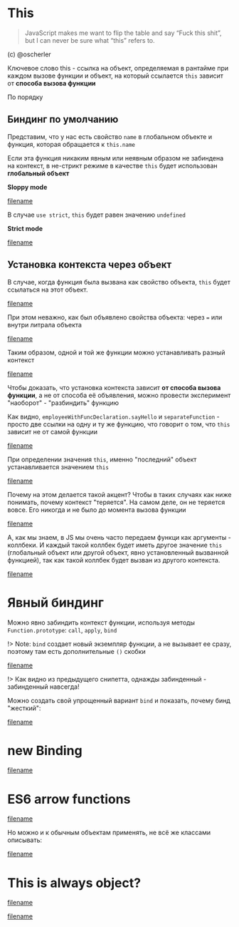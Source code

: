 # This

> JavaScript makes me want to flip the table and
> say “Fuck this shit”, but 
> I can never be sure what “this” refers to.

(c) @oscherler

Ключевое слово this - ссылка на объект, определяемая
в рантайме при каждом вызове функции и объект, на который ссылается
`this` зависит от **способа вызова функции**

По порядку

## Биндинг по умолчанию

Представим, что у нас есть свойство `name` в глобальном объекте и функция, которая обращается к `this.name`

Если эта функция никаким явным или неявным образом не забиндена на контекст, в не-стрикт режиме в качестве
`this` будет использован **глобальный объект**

**Sloppy mode**

[filename](this.js ':include :type=code :fragment=emptyThisSloppy')


В случае `use strict`, `this` будет равен значению `undefined`

**Strict mode**

[filename](this.js ':include :type=code :fragment=emptyThisStrict')

## Установка контекста через объект

В случае, когда функция была вызвана как свойство объекта, `this` будет ссылаться на этот объект.

[filename](this.js ':include :type=code :fragment=bindingToObj')

При этом неважно, как был объявлено свойства объекта: через `=` или внутри литрала объекта

[filename](this.js ':include :type=code :fragment=bindingToObjProperty')

Таким образом, одной и той же функции можно устанавливать разный контекст

[filename](this.js ':include :type=code :fragment=bindingToDifferentObjects')

Чтобы доказать, что установка контекста зависит **от способа вызова функции**, а не от способа её объявления,
можно провести эксперимент "наоборот" - "разбиндить" функцию

Как видно, `employeeWithFuncDeclaration.sayHello` и `separateFunction` - просто две ссылки на одну и ту же функцию,
что говорит о том, что `this` зависит не от самой функции

[filename](this.js ':include :type=code :fragment=bindingViceVersa')

При определении значения `this`, именно "последний" объект устанавливается значением `this`

[filename](this.js ':include :type=code :fragment=nestedBinding')

Почему на этом делается такой акцент? Чтобы в таких случаях как ниже понимать, почему контекст "теряется".
На самом деле, он не теряется вовсе. Его никогда и не было до момента вызова функции

[filename](this.js ':include :type=code :fragment=looksLikeWeLooseContext')

А, как мы знаем, в JS мы очень часто передаем функци как аргументы - коллбеки. И каждый такой коллбек
будет иметь другое значение `this` (глобальный объект или другой объект, явно установленный вызванной функцией),
так как такой коллбек будет вызван из другого контекста.

[filename](this.js ':include :type=code :fragment=thisInCallbacks')

# Явный биндинг

Можно явно забиндить контекст функции, используя методы `Function.prototype`: `call`, `apply`, `bind`

!> Note: `bind` создает новый экземпляр функции, а не вызывает ее сразу, поэтому там есть дополнительные `()` скобки 

[filename](this.js ':include :type=code :fragment=hardBinding')

!> Как видно из предыдущего снипетта, однажды забинденный - забинденный навсегда! 

Можно создать свой упрощенный вариант `bind` и показать, почему бинд "жесткий":

[filename](this.js ':include :type=code :fragment=whyBoundForever')

# new Binding

[filename](this.js ':include :type=code :fragment=newBinding')

# ES6 arrow functions

[filename](this.js ':include :type=code :fragment=arrowFunctions')

Но можно и к обычным объектам применять, не всё же классами описывать:

[filename](this.js ':include :type=code :fragment=arrowFunctionInObjects')

# This is always object?

[filename](thisIsAlwaysObject.js ':include :type=code :fragment=sloppyMode')

[filename](thisIsAlwaysObject.js ':include :type=code :fragment=strictMode')

